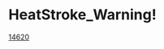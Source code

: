 # HeatStroke_Warning!
[14620](https://user-images.githubusercontent.com/66660848/170503789-f0f10a12-e36d-4cfa-9d89-5138a97e5269.jpg)
